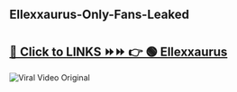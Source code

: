 
 ## Ellexxaurus-Only-Fans-Leaked

# <h2><a href="https://clipsfans.com/Ellexxaurus&ref=git">🔗 Click to LINKS ⏩⏩ 👉 🟢 Ellexxaurus </a></h2>

<a href="https://clipsfans.com/Ellexxaurus&ref=git" rel="nofollow" data-target="animated-image.originalLink"><img src="https://i.ibb.co.com/xMMVF88/686577567.gif" alt="Viral Video Original" style="max-width: 100%; display: inline-block;" data-target="animated-image.originalImage"></a>
